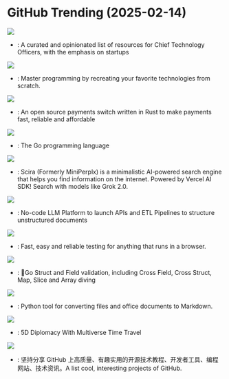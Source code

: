 # GitHub Trending (2025-02-14)

![](https://img.shields.io/badge/none-New%20409-green?style=flat-square&logo=appveyor)
- [](https://github.comundefined): A curated and opinionated list of resources for Chief Technology Officers, with the emphasis on startups

![](https://img.shields.io/badge/Markdown-New%20680-green?style=flat-square&logo=appveyor)
- [](https://github.comundefined): Master programming by recreating your favorite technologies from scratch.

![](https://img.shields.io/badge/Rust-New%20129-green?style=flat-square&logo=appveyor)
- [](https://github.comundefined): An open source payments switch written in Rust to make payments fast, reliable and affordable

![](https://img.shields.io/badge/Go-New%2046-green?style=flat-square&logo=appveyor)
- [](https://github.comundefined): The Go programming language

![](https://img.shields.io/badge/TypeScript-New%20212-green?style=flat-square&logo=appveyor)
- [](https://github.comundefined): Scira (Formerly MiniPerplx) is a minimalistic AI-powered search engine that helps you find information on the internet. Powered by Vercel AI SDK! Search with models like Grok 2.0.

![](https://img.shields.io/badge/Python-New%2029-green?style=flat-square&logo=appveyor)
- [](https://github.comundefined): No-code LLM Platform to launch APIs and ETL Pipelines to structure unstructured documents

![](https://img.shields.io/badge/JavaScript-New%20132-green?style=flat-square&logo=appveyor)
- [](https://github.comundefined): Fast, easy and reliable testing for anything that runs in a browser.

![](https://img.shields.io/badge/Go-New%2011-green?style=flat-square&logo=appveyor)
- [](https://github.comundefined): 💯Go Struct and Field validation, including Cross Field, Cross Struct, Map, Slice and Array diving

![](https://img.shields.io/badge/HTML-New%20123-green?style=flat-square&logo=appveyor)
- [](https://github.comundefined): Python tool for converting files and office documents to Markdown.

![](https://img.shields.io/badge/C%23-New%20126-green?style=flat-square&logo=appveyor)
- [](https://github.comundefined): 5D Diplomacy With Multiverse Time Travel

![](https://img.shields.io/badge/none-New%2063-green?style=flat-square&logo=appveyor)
- [](https://github.comundefined): 坚持分享 GitHub 上高质量、有趣实用的开源技术教程、开发者工具、编程网站、技术资讯。A list cool, interesting projects of GitHub.


